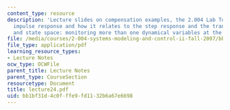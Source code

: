 ```yaml
---
content_type: resource
description: 'Lecture slides on compensation examples, the 2.004 Lab Tower plant,
  impulse response and how it relates to the step response and the transfer function,
  and state space: monitoring more than one dynamical variables at the same time.'
file: /media/courses/2-004-systems-modeling-and-control-ii-fall-2007/bb1bf31d4c0fffe9fd1132b6a67e6698_lecture24.pdf
file_type: application/pdf
learning_resource_types:
- Lecture Notes
ocw_type: OCWFile
parent_title: Lecture Notes
parent_type: CourseSection
resourcetype: Document
title: lecture24.pdf
uid: bb1bf31d-4c0f-ffe9-fd11-32b6a67e6698
---
```

